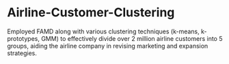 # Airline-Customer-Clustering
Employed FAMD along with various clustering techniques (k-means, k-prototypes, GMM) to effectively divide over 2 million airline customers into 5 groups, aiding the airline company in revising marketing and expansion strategies.
